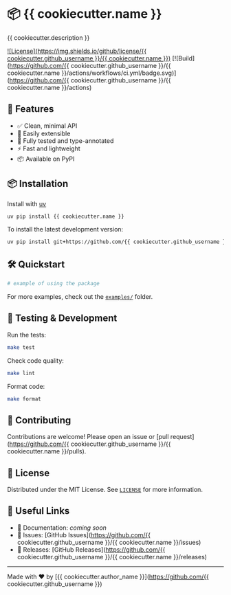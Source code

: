 # 📦 {{ cookiecutter.name }}

{{ cookiecutter.description }}

[![License](https://img.shields.io/github/license/{{ cookiecutter.github_username }}/{{ cookiecutter.name }})](./LICENSE)
[![Build](https://github.com/{{ cookiecutter.github_username }}/{{ cookiecutter.name }}/actions/workflows/ci.yml/badge.svg)](https://github.com/{{ cookiecutter.github_username }}/{{ cookiecutter.name }}/actions)

## 🚀 Features

- ✅ Clean, minimal API
- 🧰 Easily extensible
- 🧪 Fully tested and type-annotated
- ⚡ Fast and lightweight
- 📦 Available on PyPI

## 📦 Installation

Install with [uv](https://github.com/astral-sh/uv)

```bash
uv pip install {{ cookiecutter.name }}
```

To install the latest development version:

```bash
uv pip install git+https://github.com/{{ cookiecutter.github_username }}/{{ cookiecutter.name }}.git
```

## 🛠️ Quickstart

```python
# example of using the package
```

For more examples, check out the [`examples/`](./examples/) folder.

## 🧪 Testing & Development

Run the tests:

```bash
make test
```

Check code quality:

```bash
make lint
```

Format code:

```bash
make format
```

## 🙌 Contributing

Contributions are welcome! Please open an issue or [pull request](https://github.com/{{ cookiecutter.github_username }}/{{ cookiecutter.name }}/pulls).

## 📄 License

Distributed under the MIT License. See [`LICENSE`](./LICENSE) for more information.

## 🔗 Useful Links

- 📘 Documentation: _coming soon_
- 🐛 Issues: [GitHub Issues](https://github.com/{{ cookiecutter.github_username }}/{{ cookiecutter.name }}/issues)
- 🚀 Releases: [GitHub Releases](https://github.com/{{ cookiecutter.github_username }}/{{ cookiecutter.name }}/releases)

---

Made with ❤️ by [{{ cookiecutter.author_name }}](https://github.com/{{ cookiecutter.github_username }})
